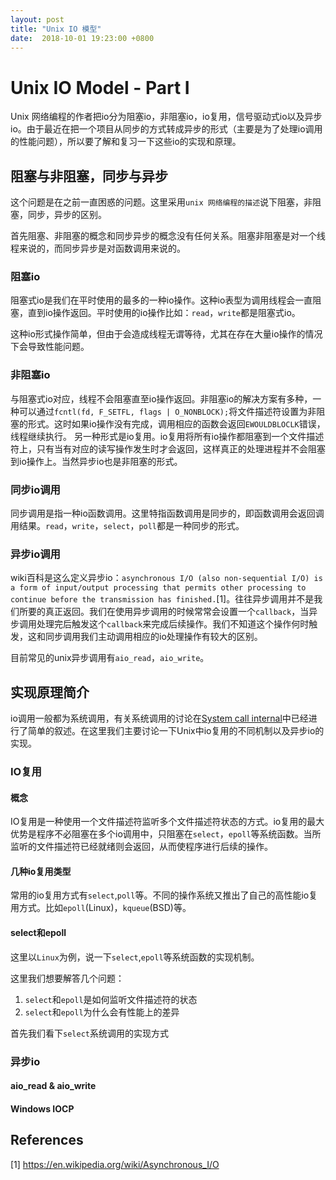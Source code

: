```yaml
---
layout: post
title: "Unix IO 模型"
date:  2018-10-01 19:23:00 +0800
---
```

# Unix IO Model - Part I

Unix 网络编程的作者把io分为阻塞io，非阻塞io，io复用，信号驱动式io以及异步io。由于最近在把一个项目从同步的方式转成异步的形式（主要是为了处理io调用的性能问题），所以要了解和复习一下这些io的实现和原理。


## 阻塞与非阻塞，同步与异步
这个问题是在之前一直困惑的问题。这里采用`unix 网络编程的描述`说下阻塞，非阻塞，同步，异步的区别。

首先阻塞、非阻塞的概念和同步异步的概念没有任何关系。阻塞非阻塞是对一个线程来说的，而同步异步是对函数调用来说的。

### 阻塞io
阻塞式io是我们在平时使用的最多的一种io操作。这种io表型为调用线程会一直阻塞，直到io操作返回。平时使用的io操作比如：`read`，`write`都是阻塞式io。

这种io形式操作简单，但由于会造成线程无谓等待，尤其在存在大量io操作的情况下会导致性能问题。

### 非阻塞io
与阻塞式io对应，线程不会阻塞直至io操作返回。非阻塞io的解决方案有多种，一种可以通过`fcntl(fd, F_SETFL, flags | O_NONBLOCK);`将文件描述符设置为非阻塞的形式。这时如果io操作没有完成，调用相应的函数会返回`EWOULDBLOCLK`错误，线程继续执行。
另一种形式是io复用。io复用将所有io操作都阻塞到一个文件描述符上，只有当有对应的读写操作发生时才会返回，这样真正的处理进程并不会阻塞到io操作上。当然异步io也是非阻塞的形式。

### 同步io调用
同步调用是指一种io函数调用。这里特指函数调用是同步的，即函数调用会返回调用结果。`read`，`write`，`select`，`poll`都是一种同步的形式。

### 异步io调用
wiki百科是这么定义异步io：`asynchronous I/O (also non-sequential I/O) is a form of input/output processing that permits other processing to continue before the transmission has finished.`[1]。往往异步调用并不是我们所要的真正返回。我们在使用异步调用的时候常常会设置一个`callback`，当异步调用处理完后触发这个`callback`来完成后续操作。我们不知道这个操作何时触发，这和同步调用我们主动调用相应的io处理操作有较大的区别。

目前常见的unix异步调用有`aio_read`，`aio_write`。

## 实现原理简介
io调用一般都为系统调用，有关系统调用的讨论在[System call internal](https://binyang2014.github.io/2018/10/02/System-call-internal.html)中已经进行了简单的叙述。在这里我们主要讨论一下Unix中io复用的不同机制以及异步io的实现。

### IO复用
#### 概念
IO复用是一种使用一个文件描述符监听多个文件描述符状态的方式。io复用的最大优势是程序不必阻塞在多个io调用中，只阻塞在`select`，`epoll`等系统函数。当所监听的文件描述符已经就绪则会返回，从而使程序进行后续的操作。
#### 几种io复用类型
常用的io复用方式有`select`,`poll`等。不同的操作系统又推出了自己的高性能io复用方式。比如`epoll`(Linux)，`kqueue`(BSD)等。
#### select和epoll
这里以`Linux`为例，说一下`select`,`epoll`等系统函数的实现机制。

这里我们想要解答几个问题：

1. `select`和`epoll`是如何监听文件描述符的状态
2. `select`和`epoll`为什么会有性能上的差异

首先我们看下`select`系统调用的实现方式

### 异步io

#### aio_read & aio_write
#### Windows IOCP

## References

[1] https://en.wikipedia.org/wiki/Asynchronous_I/O